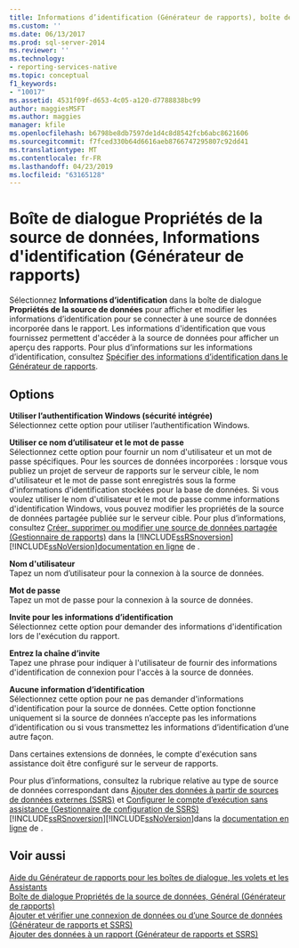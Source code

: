 ```yaml
---
title: Informations d’identification (Générateur de rapports), boîte de dialogue Propriétés de Source de données | Microsoft Docs
ms.custom: ''
ms.date: 06/13/2017
ms.prod: sql-server-2014
ms.reviewer: ''
ms.technology:
- reporting-services-native
ms.topic: conceptual
f1_keywords:
- "10017"
ms.assetid: 4531f09f-d653-4c05-a120-d7788838bc99
author: maggiesMSFT
ms.author: maggies
manager: kfile
ms.openlocfilehash: b6798be8db7597de1d4c8d8542fcb6abc8621606
ms.sourcegitcommit: f7fced330b64d6616aeb8766747295807c92dd41
ms.translationtype: MT
ms.contentlocale: fr-FR
ms.lasthandoff: 04/23/2019
ms.locfileid: "63165128"
---
```

# <a name="data-source-properties-dialog-box-credentials-report-builder"></a>Boîte de dialogue Propriétés de la source de données, Informations d'identification (Générateur de rapports)
  Sélectionnez **Informations d’identification** dans la boîte de dialogue **Propriétés de la source de données** pour afficher et modifier les informations d’identification pour se connecter à une source de données incorporée dans le rapport. Les informations d'identification que vous fournissez permettent d'accéder à la source de données pour afficher un aperçu des rapports. Pour plus d’informations sur les informations d’identification, consultez [Spécifier des informations d’identification dans le Générateur de rapports](../../2014/reporting-services/specify-credentials-in-report-builder.md).  
  
## <a name="options"></a>Options  
 **Utiliser l’authentification Windows (sécurité intégrée)**  
 Sélectionnez cette option pour utiliser l’authentification Windows.  
  
 **Utiliser ce nom d’utilisateur et le mot de passe**  
 Sélectionnez cette option pour fournir un nom d'utilisateur et un mot de passe spécifiques. Pour les sources de données incorporées : lorsque vous publiez un projet de serveur de rapports sur le serveur cible, le nom d'utilisateur et le mot de passe sont enregistrés sous la forme d'informations d'identification stockées pour la base de données. Si vous voulez utiliser le nom d'utilisateur et le mot de passe comme informations d'identification Windows, vous pouvez modifier les propriétés de la source de données partagée publiée sur le serveur cible. Pour plus d’informations, consultez [Créer, supprimer ou modifier une source de données partagée &#40;Gestionnaire de rapports&#41;](../../2014/reporting-services/create-delete-or-modify-a-shared-data-source-report-manager.md) dans la [!INCLUDE[ssRSnoversion](../includes/ssrsnoversion-md.md)][!INCLUDE[ssNoVersion](../includes/ssnoversion-md.md)][documentation en ligne](https://go.microsoft.com/fwlink/?linkid=121312) de .  
  
 **Nom d'utilisateur**  
 Tapez un nom d’utilisateur pour la connexion à la source de données.  
  
 **Mot de passe**  
 Tapez un mot de passe pour la connexion à la source de données.  
  
 **Invite pour les informations d’identification**  
 Sélectionnez cette option pour demander des informations d'identification lors de l'exécution du rapport.  
  
 **Entrez la chaîne d’invite**  
 Tapez une phrase pour indiquer à l'utilisateur de fournir des informations d'identification de connexion pour l'accès à la source de données.  
  
 **Aucune information d’identification**  
 Sélectionnez cette option pour ne pas demander d'informations d'identification pour la source de données. Cette option fonctionne uniquement si la source de données n’accepte pas les informations d’identification ou si vous transmettez les informations d’identification d’une autre façon.  
  
 Dans certaines extensions de données, le compte d'exécution sans assistance doit être configuré sur le serveur de rapports.  
  
 Pour plus d’informations, consultez la rubrique relative au type de source de données correspondant dans [Ajouter des données à partir de sources de données externes &#40;SSRS&#41;](report-data/add-data-from-external-data-sources-ssrs.md) et [Configurer le compte d’exécution sans assistance &#40;Gestionnaire de configuration de SSRS&#41;](install-windows/configure-the-unattended-execution-account-ssrs-configuration-manager.md) [!INCLUDE[ssRSnoversion](../includes/ssrsnoversion-md.md)][!INCLUDE[ssNoVersion](../includes/ssnoversion-md.md)]dans la [documentation en ligne](https://go.microsoft.com/fwlink/?linkid=121312) de .  
  
## <a name="see-also"></a>Voir aussi  
 [Aide du Générateur de rapports pour les boîtes de dialogue, les volets et les Assistants](../../2014/reporting-services/report-builder-help-for-dialog-boxes-panes-and-wizards.md)   
 [Boîte de dialogue Propriétés de la source de données, Général &#40;Générateur de rapports&#41;](../../2014/reporting-services/data-source-properties-dialog-box-general-report-builder.md)   
 [Ajouter et vérifier une connexion de données ou d’une Source de données &#40;Générateur de rapports et SSRS&#41;](report-data/add-and-verify-a-data-connection-report-builder-and-ssrs.md)   
 [Ajouter des données à un rapport &#40;Générateur de rapports et SSRS&#41;](report-data/report-datasets-ssrs.md)  
  
  
